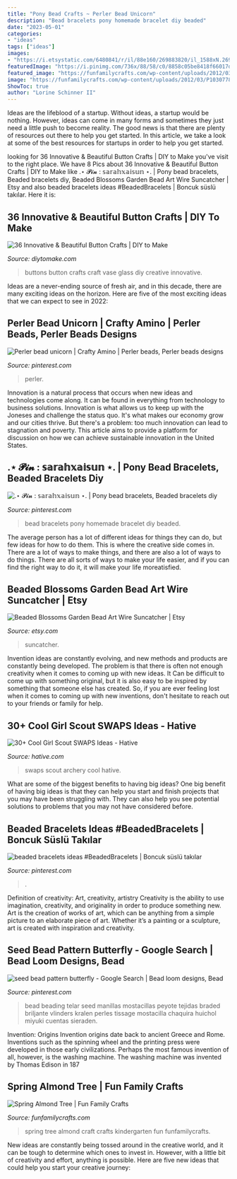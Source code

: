 ```yaml
---
title: "Pony Bead Crafts ~ Perler Bead Unicorn"
description: "Bead bracelets pony homemade bracelet diy beaded"
date: "2023-05-01"
categories:
- "ideas"
tags: ["ideas"]
images:
- "https://i.etsystatic.com/6480841/r/il/88e160/269883820/il_1588xN.269883820.jpg"
featuredImage: "https://i.pinimg.com/736x/88/58/c0/8858c05be8418f66017d151498394093.jpg"
featured_image: "https://funfamilycrafts.com/wp-content/uploads/2012/03/P1030778.jpg"
image: "https://funfamilycrafts.com/wp-content/uploads/2012/03/P1030778.jpg"
ShowToc: true
author: "Lorine Schinner II"
---
```



Ideas are the lifeblood of a startup. Without ideas, a startup would be nothing. However, ideas can come in many forms and sometimes they just need a little push to become reality. The good news is that there are plenty of resources out there to help you get started. In this article, we take a look at some of the best resources for startups in order to help you get started.

	

		
looking for 36 Innovative &amp; Beautiful Button Crafts | DIY to Make you've visit to the right place. We have 8 Pics about 36 Innovative &amp; Beautiful Button Crafts | DIY to Make like .⋆ 𝓟𝓲𝓷 : 𝕤𝕒𝕣𝕒𝕙𝕩𝕒𝕚𝕤𝕦𝕟 ⋆. | Pony bead bracelets, Beaded bracelets diy, Beaded Blossoms Garden Bead Art Wire Suncatcher | Etsy and also beaded bracelets ideas #BeadedBracelets | Boncuk süslü takılar. Here it is:
		
    
## 36 Innovative &amp; Beautiful Button Crafts | DIY To Make

<img loading=lazy src="http://www.diytomake.com/wp-content/uploads/2016/09/Button-vase.jpg" onerror="this.onerror=null;this.src='https://tse1.mm.bing.net/th?id=OIP.3li9SBhpc83cH5-E6vTNzQHaKk&amp;pid=15.1';" alt="36 Innovative &amp; Beautiful Button Crafts | DIY to Make">

_Source: diytomake.com_

>buttons button crafts craft vase glass diy creative innovative. 

	

Ideas are a never-ending source of fresh air, and in this decade, there are many exciting ideas on the horizon. Here are five of the most exciting ideas that we can expect to see in 2022: 

    
## Perler Bead Unicorn | Crafty Amino | Perler Beads, Perler Beads Designs

<img loading=lazy src="https://i.pinimg.com/736x/48/73/6d/48736d5524c222e17c789a3fa7125ca5.jpg" onerror="this.onerror=null;this.src='https://tse2.mm.bing.net/th?id=OIP.9vV0Ex6acvNd87DWi95ZiQHaJ3&amp;pid=15.1';" alt="Perler bead unicorn | Crafty Amino | Perler beads, Perler beads designs">

_Source: pinterest.com_

>perler. 

	

Innovation is a natural process that occurs when new ideas and technologies come along. It can be found in everything from technology to business solutions. Innovation is what allows us to keep up with the Joneses and challenge the status quo. It's what makes our economy grow and our cities thrive. But there's a problem: too much innovation can lead to stagnation and poverty. This article aims to provide a platform for discussion on how we can achieve sustainable innovation in the United States.

    
## .⋆ 𝓟𝓲𝓷 : 𝕤𝕒𝕣𝕒𝕙𝕩𝕒𝕚𝕤𝕦𝕟 ⋆. | Pony Bead Bracelets, Beaded Bracelets Diy

<img loading=lazy src="https://i.pinimg.com/736x/a4/b0/b1/a4b0b10ea7e876232955e71af61121e1.jpg" onerror="this.onerror=null;this.src='https://tse1.mm.bing.net/th?id=OIP.2sGfxljV0OX0FLfu9M9HBQHaJ3&amp;pid=15.1';" alt=".⋆ 𝓟𝓲𝓷 : 𝕤𝕒𝕣𝕒𝕙𝕩𝕒𝕚𝕤𝕦𝕟 ⋆. | Pony bead bracelets, Beaded bracelets diy">

_Source: pinterest.com_

>bead bracelets pony homemade bracelet diy beaded. 

	

The average person has a lot of different ideas for things they can do, but few ideas for how to do them. This is where the creative side comes in. There are a lot of ways to make things, and there are also a lot of ways to do things. There are all sorts of ways to make your life easier, and if you can find the right way to do it, it will make your life moreatisfied.

    
## Beaded Blossoms Garden Bead Art Wire Suncatcher | Etsy

<img loading=lazy src="https://i.etsystatic.com/6480841/r/il/88e160/269883820/il_1588xN.269883820.jpg" onerror="this.onerror=null;this.src='https://tse3.mm.bing.net/th?id=OIP.ON7cv0gcUSSnHvHZKKPTFQHaLE&amp;pid=15.1';" alt="Beaded Blossoms Garden Bead Art Wire Suncatcher | Etsy">

_Source: etsy.com_

>suncatcher. 

	

Invention ideas are constantly evolving, and new methods and products are constantly being developed. The problem is that there is often not enough creativity when it comes to coming up with new ideas. It Can be difficult to come up with something original, but it is also easy to be inspired by something that someone else has created. So, if you are ever feeling lost when it comes to coming up with new inventions, don't hesitate to reach out to your friends or family for help.

    
## 30+ Cool Girl Scout SWAPS Ideas - Hative

<img loading=lazy src="https://hative.com/wp-content/uploads/2014/03/girl-scout-swaps-ideas/7-archery-set-girl-scout-swaps.jpg" onerror="this.onerror=null;this.src='https://tse2.mm.bing.net/th?id=OIP.2liiZ2F1dJ8qdnWJQH0XkwHaJ4&amp;pid=15.1';" alt="30+ Cool Girl Scout SWAPS Ideas - Hative">

_Source: hative.com_

>swaps scout archery cool hative. 

	

What are some of the biggest benefits to having big ideas?
One big benefit of having big ideas is that they can help you start and finish projects that you may have been struggling with. They can also help you see potential solutions to problems that you may not have considered before.

    
## Beaded Bracelets Ideas #BeadedBracelets | Boncuk Süslü Takılar

<img loading=lazy src="https://i.pinimg.com/736x/5c/d8/27/5cd827cda1a103db9dcb39aa751da725.jpg" onerror="this.onerror=null;this.src='https://tse3.mm.bing.net/th?id=OIP.Hfqkx3gYP8f4dJF7e7DHhwHaNI&amp;pid=15.1';" alt="beaded bracelets ideas #BeadedBracelets | Boncuk süslü takılar">

_Source: pinterest.com_

>. 

	

Definition of creativity: Art, creativity, artistry
Creativity is the ability to use imagination, creativity, and originality in order to produce something new. Art is the creation of works of art, which can be anything from a simple picture to an elaborate piece of art. Whether it’s a painting or a sculpture, art is created with inspiration and creativity.

    
## Seed Bead Pattern Butterfly - Google Search | Bead Loom Designs, Bead

<img loading=lazy src="https://i.pinimg.com/736x/88/58/c0/8858c05be8418f66017d151498394093.jpg" onerror="this.onerror=null;this.src='https://tse4.mm.bing.net/th?id=OIP.H9Wf-W7o4rQkWl13t0CyBAHaMD&amp;pid=15.1';" alt="seed bead pattern butterfly - Google Search | Bead loom designs, Bead">

_Source: pinterest.com_

>bead beading telar seed manillas mostacillas peyote tejidas braded briljante vlinders kralen perles tissage mostacilla chaquira huichol miyuki cuentas sieraden. 

	

Invention: Origins
Invention origins date back to ancient Greece and Rome. Inventions such as the spinning wheel and the printing press were developed in those early civilizations. Perhaps the most famous invention of all, however, is the washing machine. The washing machine was invented by Thomas Edison in 187
    
## Spring Almond Tree | Fun Family Crafts

<img loading=lazy src="https://funfamilycrafts.com/wp-content/uploads/2012/03/P1030778.jpg" onerror="this.onerror=null;this.src='https://tse1.mm.bing.net/th?id=OIP.g17_GMfeIx1tkyc3-lDPZAHaJ4&amp;pid=15.1';" alt="Spring Almond Tree | Fun Family Crafts">

_Source: funfamilycrafts.com_

>spring tree almond craft crafts kindergarten fun funfamilycrafts. 

	

New ideas are constantly being tossed around in the creative world, and it can be tough to determine which ones to invest in. However, with a little bit of creativity and effort, anything is possible. Here are five new ideas that could help you start your creative journey:  

